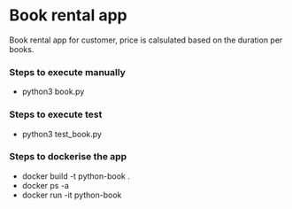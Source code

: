 # Book rental app
Book rental app for customer, price is calsulated based on the duration per books.

### Steps to execute manually
+ python3 book.py

### Steps to execute test
+ python3 test_book.py

### Steps to dockerise the app
+ docker build -t python-book .
+ docker ps -a
+ docker run -it python-book
